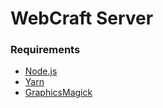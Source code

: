 # WebCraft Server

### Requirements

- [Node.js](https://nodejs.org)
- [Yarn](http://yarnpkg.com)
- [GraphicsMagick](http://www.graphicsmagick.org/)
